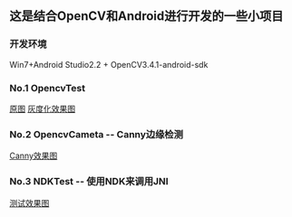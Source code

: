 ## 这是结合OpenCV和Android进行开发的一些小项目
### 开发环境
Win7+Android Studio2.2 + OpenCV3.4.1-android-sdk
### No.1 OpencvTest
[原图](https://github.com/EDG-Zola/LearnAndroid/tree/master/OpenCV4Android/OpencvTest/result/src.png)
[灰度化效果图](https://github.com/EDG-Zola/LearnAndroid/tree/master/OpenCV4Android/OpencvTest/result/result.png)

### No.2 OpencvCameta  --  Canny边缘检测
[Canny效果图](https://github.com/EDG-Zola/LearnAndroid/tree/master/OpenCV4Android/OpencvCamera/result/canny.png)

### No.3 NDKTest  --  使用NDK来调用JNI
[测试效果图](https://github.com/EDG-Zola/LearnAndroid/tree/master/OpenCV4Android/NDKTest/result/result.png)